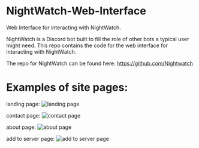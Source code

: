 # NightWatch-Web-Interface
Web Interface for interacting with NightWatch. 

NightWatch is a Discord bot built to fill the role of other bots a typical user might need. This repo contains the code for the web interface for interacting with NightWatch.

The repo for NightWatch can be found here: https://github.com/Nightwatch

# Examples of site pages:

landing page:
![landing page](https://i.imgur.com/GEPxDhF.jpg)

contact page:
![contact page](https://i.imgur.com/ZzHAt6j.jpg)

about page:
![about page](https://i.imgur.com/JL1nWYv.jpg)

add to server page:
![add to server page](https://i.imgur.com/3wWsL5r.jpg)
